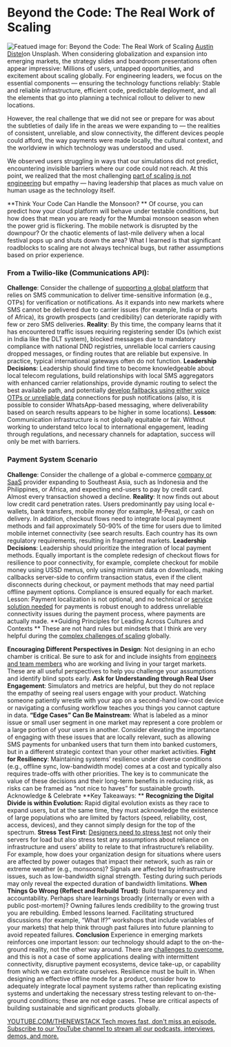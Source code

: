 # Beyond the Code: The Real Work of Scaling
![Featued image for: Beyond the Code: The Real Work of Scaling](https://cdn.thenewstack.io/media/2025/06/0b989e3f-austin-distel-guij0yszpig-unsplash-1024x683.jpg)
[Austin Distel](https://unsplash.com/@austindistel?utm_content=creditCopyText&utm_medium=referral&utm_source=unsplash)on Unsplash.
When considering globalization and expansion into emerging markets, the strategy slides and boardroom presentations often appear impressive: Millions of users, untapped opportunities, and excitement about scaling globally. For engineering leaders, we focus on the essential components — ensuring the technology functions reliably: Stable and reliable infrastructure, efficient code, predictable deployment, and all the elements that go into planning a technical rollout to deliver to new locations.

However, the real challenge that we did not see or prepare for was about the subtleties of daily life in the areas we were expanding to — the realities of consistent, unreliable, and slow connectivity, the different devices people could afford, the way payments were made locally, the cultural context, and the worldview in which technology was understood and used.

We observed users struggling in ways that our simulations did not predict, encountering invisible barriers where our code could not reach. At this point, we realized that the most challenging [part of scaling is not engineering](https://thenewstack.io/the-6-pillars-of-platform-engineering-part-1-security/) but empathy — having leadership that places as much value on human usage as the technology itself.

**Think Your Code Can Handle the Monsoon? **
Of course, you can predict how your cloud platform will behave under testable conditions, but how does that mean you are ready for the Mumbai monsoon season when the power grid is flickering. The mobile network is disrupted by the downpour? Or the chaotic elements of last-mile delivery when a local festival pops up and shuts down the area? What I learned is that significant roadblocks to scaling are not always technical bugs, but rather assumptions based on prior experience.

### From a Twilio-like (Communications API):
**Challenge**: Consider the challenge of [supporting a global platform](https://thenewstack.io/how-team-topologies-supports-platform-engineering/) that relies on SMS communication to deliver time-sensitive information (e.g., OTPs) for verification or notifications. As it expands into new markets where SMS cannot be delivered due to carrier issues (for example, India or parts of Africa), its growth prospects (and credibility) can deteriorate rapidly with few or zero SMS deliveries.
**Reality**: By this time, the company learns that it has encountered traffic issues requiring registering sender IDs (which exist in India like the DLT system), blocked messages due to mandatory compliance with national DND registries, unreliable local carriers causing dropped messages, or finding routes that are reliable but expensive. In practice, typical international gateways often do not function.
**Leadership Decisions**: Leadership should find time to become knowledgeable about local telecom regulations, build relationships with local SMS aggregators with enhanced carrier relationships, provide dynamic routing to select the best available path, and potentially [develop fallbacks using either voice OTPs or unreliable data](https://thenewstack.io/can-companies-really-self-host-at-scale/) connections for push notifications (also, it is possible to consider WhatsApp-based messaging, where deliverability based on search results appears to be higher in some locations).
**Lesson**: Communication infrastructure is not globally equitable or fair. Without working to understand telco local to international engagement, leading through regulations, and necessary channels for adaptation, success will only be met with barriers.
### Payment System Scenario
**Challenge**: Consider the challenge of a global e-commerce [company or SaaS](https://thenewstack.io/how-saas-companies-can-monetize-generative-ai/) provider expanding to Southeast Asia, such as Indonesia and the Philippines, or Africa, and expecting end-users to pay by credit card. Almost every transaction showed a decline.
**Reality**: It now finds out about low credit card penetration rates. Users predominantly pay using local e-wallets, bank transfers, mobile money (for example, M-Pesa), or cash on delivery. In addition, checkout flows need to integrate local payment methods and fail approximately 50-90% of the time for users due to limited mobile internet connectivity (see search results. Each country has its own regulatory requirements, resulting in fragmented markets.
**Leadership Decisions**: Leadership should prioritize the integration of local payment methods. Equally important is the complete redesign of checkout flows for resilience to poor connectivity, for example, complete checkout for mobile money using USSD menus, only using minimum data on downloads, making callbacks server-side to confirm transaction status, even if the client disconnects during checkout, or payment methods that may need partial offline payment options. Compliance is ensured equally for each market. Lesson: Payment localization is not optional, and no technical or [service solution needed](https://thenewstack.io/every-startup-needs-a-seamless-cloud-solution/) for payments is robust enough to address unreliable connectivity issues during the payment process, where payments are actually made.
**Guiding Principles for Leading Across Cultures and Contexts **
These are not hard rules but mindsets that I think are very helpful during the [complex challenges of scaling](https://thenewstack.io/scaling-from-simple-to-complex-cache-challenges-and-solutions/) globally.

**Encouraging Different Perspectives in Design**: Not designing in an echo chamber is critical. Be sure to ask for and include insights from [engineers and team members](https://thenewstack.io/how-crewai-enables-ai-agents-as-collaborative-team-members/) who are working and living in your target markets. These are all useful perspectives to help you challenge your assumptions and identify blind spots early.
**Ask for Understanding through Real User Engagement**: Simulators and metrics are helpful, but they do not replace the empathy of seeing real users engage with your product. Watching someone patiently wrestle with your app on a second-hand low-cost device or navigating a confusing workflow teaches you things you cannot capture in data.
**“Edge Cases” Can Be Mainstream**: What is labeled as a minor issue or small user segment in one market may represent a core problem or a large portion of your users in another. Consider elevating the importance of engaging with these issues that are locally relevant, such as allowing SMS payments for unbanked users that turn them into banked customers, but in a different strategic context than your other market activities.
**Fight for Resiliency**: Maintaining systems’ resilience under diverse conditions (e.g., offline sync, low-bandwidth mode) comes at a cost and typically also requires trade-offs with other priorities. The key is to communicate the value of these decisions and their long-term benefits in reducing risk, as risks can be framed as “not nice to haves” for sustainable growth. Acknowledge & Celebrate
**Key Takeaways: **
**Recognizing the Digital Divide is within Evolution:** Rapid digital evolution exists as they race to expand users, but at the same time, they must acknowledge the existence of large populations who are limited by factors (speed, reliability, cost, access, devices), and they cannot simply design for the top of the spectrum.
**Stress Test First**: [Designers need to stress test](https://thenewstack.io/devs-need-system-design-tools-not-diagramming-tools/) not only their servers for load but also stress test any assumptions about reliance on infrastructure and users’ ability to relate to that infrastructure’s reliability. For example, how does your organization design for situations where users are affected by power outages that impact their network, such as rain or extreme weather (e.g., monsoons)? Signals are affected by infrastructure issues, such as low-bandwidth signal strength. Testing during such periods may only reveal the expected duration of bandwidth limitations.
**When Things Go Wrong (Reflect and Rebuild Trust)**: Build transparency and accountability. Perhaps share learnings broadly (internally or even with a public post-mortem)? Owning failures lends credibility to the growing trust you are rebuilding. Embed lessons learned. Facilitating structured discussions (for example, “What If?” workshops that include variables of your markets) that help think through past failures into future planning to avoid repeated failures.
**Conclusion**
Experience in emerging markets reinforces one important lesson: our technology should adapt to the on-the-ground reality, not the other way around. There are [challenges to overcome](https://thenewstack.io/how-to-overcome-challenges-in-an-api-centric-architecture/), and this is not a case of some applications dealing with intermittent connectivity, disruptive payment ecosystems, device take-up, or capability from which we can extricate ourselves. Resilience must be built in. When designing an effective offline mode for a product, consider how to adequately integrate local payment systems rather than replicating existing systems and undertaking the necessary stress testing relevant to on-the-ground conditions; these are not edge cases. These are critical aspects of building sustainable and significant products globally.

[
YOUTUBE.COM/THENEWSTACK
Tech moves fast, don't miss an episode. Subscribe to our YouTube
channel to stream all our podcasts, interviews, demos, and more.
](https://youtube.com/thenewstack?sub_confirmation=1)